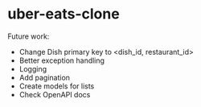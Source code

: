 # uber-eats-clone

Future work:
- Change Dish primary key to <dish_id, restaurant_id>
- Better exception handling
- Logging
- Add pagination
- Create models for lists
- Check OpenAPI docs